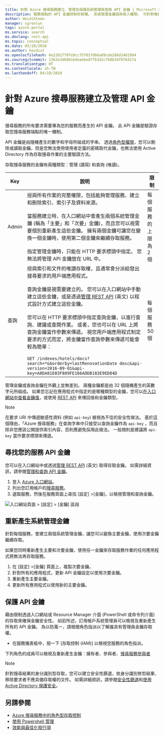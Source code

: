 ```yaml
---
title: 針對 Azure 搜尋服務建立、管理及保護系統管理與查詢 API 金鑰 | Microsoft Docs
description: 服務端點的 API 金鑰控制存取權。 系統管理金鑰授與寫入權限。 可針對唯讀存取權建立查詢金鑰。
author: HeidiSteen
manager: cgronlun
tags: azure-portal
ms.service: search
ms.devlang: rest-api
ms.topic: conceptual
ms.date: 03/20/2018
ms.author: heidist
ms.openlocfilehash: 6e2201778fe9cc75701fdb6a89cde268d1481994
ms.sourcegitcommit: 1362e3d6961bdeaebed7fb342c7b0b34f6f6417a
ms.translationtype: HT
ms.contentlocale: zh-TW
ms.lasthandoff: 04/18/2018
---
```

# <a name="create-and-manage-api-keys-for-an-azure-search-service"></a>針對 Azure 搜尋服務建立及管理 API 金鑰

搜尋服務的所有要求需要專為您的服務而產生的 API 金鑰。 此 API 金鑰是驗證存取您搜尋服務端點的唯一機制。 

API 金鑰是由隨機產生的數字和字母所組成的字串。 透過[角色型權限](search-security-rbac.md)，您可以刪除或讀取金鑰，但是您無法使用使用者定義的密碼取代金鑰，也無法使用 Active Directory 作為存取搜尋作業的主要驗證方法。 

存取搜尋服務的金鑰有兩種類型：管理 (讀寫) 和查詢 (唯讀)。

|Key|說明|限制|  
|---------|-----------------|------------|  
|Admin|授與所有作業的完整權限，包括能夠管理服務、建立和刪除索引、索引子及資料來源。<br /><br /> 當服務建立時，在入口網站中會產生兩個系統管理金鑰 (稱為「主要」和「次要」金鑰)，而且您可以視需要個別重新產生這些金鑰。 擁有兩個金鑰可讓您在變換一個金鑰時，使用第二個金鑰來繼續存取服務。<br /><br /> 指定管理金鑰時，只能在 HTTP 要求標頭中指定。 您無法將管理 API 金鑰放在 URL 中。|每個服務的上限為 2 個|  
|查詢|授與索引和文件的唯讀存取權，且通常會分派給發出搜尋要求的用戶端應用程式。<br /><br /> 查詢金鑰是視需要建立的。 您可以在入口網站中手動建立這些金鑰，或是透過[管理 REST API](https://docs.microsoft.com/rest/api/searchmanagement/) \(英文\) 以程式設計方式建立這些金鑰。<br /><br /> 您可以在 HTTP 要求標頭中指定查詢金鑰，以進行查詢、建議或查閱作業。 或者，您也可以在 URL 上將查詢金鑰當作參數來傳遞。 視您用戶端應用程式制定要求的方式而定，將金鑰當作查詢參數來傳遞可能會較為簡單：<br /><br /> `GET /indexes/hotels/docs?search=*&$orderby=lastRenovationDate desc&api-version=2016-09-01&api-key=A8DA81E03F809FE166ADDB183E9ED84D`|每個服務 50 個|  

 管理金鑰或查詢金鑰在外觀上並無差別。 兩種金鑰都是由 32 個隨機產生的英數字元所組成。 如果您忘記在應用程式中指定的是哪種類型的金鑰，您可以[在入口網站中查看金鑰值](https://portal.azure.com)，或使用 [REST API](https://docs.microsoft.com/rest/api/searchmanagement/) 來傳回值和金鑰類型。  

> [!NOTE]  
>  在要求 URI 中傳遞敏感性資料 (例如 `api-key`) 被視為不佳的安全性做法。 基於這個理由，「Azure 搜尋服務」在查詢字串中只接受以查詢金鑰作為 `api-key` ，而且除非您應該公開提供索引內容，否則應避免採用此做法。 一般規則是建議將 `api-key` 當作要求標頭來傳遞。  

## <a name="find-api-keys-for-your-service"></a>尋找您的服務 API 金鑰

您可以在入口網站中或透過[管理 REST API](https://docs.microsoft.com/rest/api/searchmanagement/) \(英文\) 取得存取金鑰。 如需詳細資訊，請參閱[管理和查詢 API 金鑰](search-security-api-keys.md)。

1. 登入 [Azure 入口網站](https://portal.azure.com)。
2. 列出您訂用帳戶的[搜尋服務](https://portal.azure.com/#blade/HubsExtension/BrowseResourceBlade/resourceType/Microsoft.Search%2FsearchServices)。
3. 選取服務，然後在服務頁面上尋找 [設定] >[金鑰]，以檢視管理和查詢金鑰。

![入口網站頁面 > [設定] > [金鑰] 區段](media/search-security-overview/settings-keys.png)

## <a name="regenerate-admin-keys"></a>重新產生系統管理金鑰

針對每個服務，會建立兩個系統管理金鑰，讓您可以變換主要金鑰，使用次要金鑰繼續存取。

如果您同時重新產生主要和次要金鑰，使用任一金鑰來存取服務作業的任何應用程式將無法再存取服務。

1. 在 [設定] >[金鑰] 頁面上，複製次要金鑰。
2. 針對所有的應用程式，更新 API 金鑰設定以使用次要金鑰。
3. 重新產生主要金鑰。
4. 更新所有應用程式以使用新的主要金鑰。

## <a name="secure-api-keys"></a>保護 API 金鑰
藉由限制透過入口網站或 Resource Manager 介面 (PowerShell 或命令列介面) 的存取來確保金鑰安全性。 如前所述，訂用帳戶系統管理員可以檢視及重新產生所有的 API 金鑰。 為以防萬一，請檢閱角色指派以了解誰具有管理員金鑰存取權。

+ 在服務儀表板中，按一下 [存取控制 (IAM)] 以檢視您服務的角色指派。

下列角色的成員可以檢視及重新產生金鑰：擁有者、參與者、[搜尋服務參與者](https://docs.microsoft.com/azure/role-based-access-control/built-in-roles#search-service-contributor)

> [!Note]
> 針對搜尋結果的身分識別型存取，您可以建立安全性篩選，依身分識別修剪結果、移除要求者不應具備存取權的文件。 如需詳細資訊，請參閱[安全性篩選](search-security-trimming-for-azure-search.md)和[使用 Active Directory 保護安全](search-security-trimming-for-azure-search-with-aad.md)。

## <a name="see-also"></a>另請參閱

+ [Azure 搜尋服務中的角色型存取控制](search-security-rbac.md)
+ [使用 Powershell 管理](search-manage-powershell.md) 
+ [效能與最佳化發行項](search-performance-optimization.md)